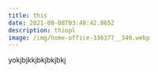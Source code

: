 ```yaml
---
title: this
date: 2021-08-08T03:48:42.865Z
description: thiopl
image: /img/home-office-336377__340.webp
---
```

yokjbjkkjbkjbkjbkj